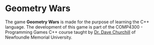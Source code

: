 # Geometry Wars
The game **Geometry Wars** is made for the purpose of learning the C++ language. 
The development of this game is part of the COMP4300 - Programming Games C++ course taught by [Dr. Dave Churchill](https://www.youtube.com/c/DaveChurchill) of Newfoundle Memorial University.
